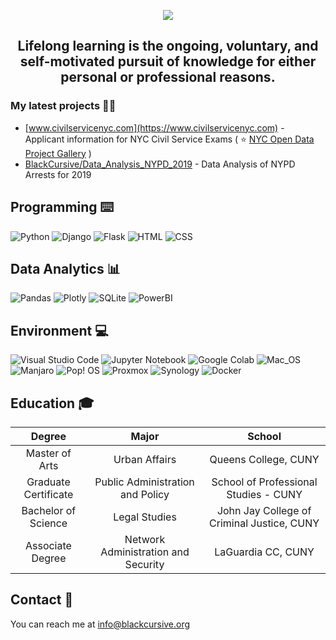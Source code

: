 <p align="center"><img src="https://readme-typing-svg.herokuapp.com?font=Oswald&color=%23000000&size=40&duration=10000&center=true&vCenter=true&lines=B+l+a+c+k_C+u+r+s+i+v+e"></p>
<h2 align="center">Lifelong learning is the ongoing, voluntary, and self-motivated pursuit of knowledge for either personal or professional reasons.</h2>

### My latest projects 👨🏿

- [www.civilservicenyc.com](https://www.civilservicenyc.com) - Applicant information for NYC Civil Service Exams ( ⭐ [NYC Open Data Project Gallery](https://opendata.cityofnewyork.us/projects/) )
- [BlackCursive/Data_Analysis_NYPD_2019](https://github.com/BlackCursive/Data_Analysis_NYPD_2019) - Data Analysis of NYPD Arrests for 2019

## Programming ⌨️
![Python](https://img.shields.io/badge/Python-3776AB?style=for-the-badge&logo=python&logoColor=white)
![Django](https://img.shields.io/badge/-Django-092E20?logo=Django&style=for-the-badge&logoColor=white)
![Flask](https://img.shields.io/badge/-flask-000000?logo=Flask&style=for-the-badge&logoColor=white)
![HTML](https://img.shields.io/badge/HTML-239120?style=for-the-badge&logo=html5&logoColor=white)
![CSS](https://img.shields.io/badge/CSS3-1572B6?style=for-the-badge&logo=css3&logoColor=white)

## Data Analytics 📊
![Pandas](https://img.shields.io/badge/Pandas-2C2D72?style=for-the-badge&logo=pandas&logoColor=white)
![Plotly](https://img.shields.io/badge/Plotly-239120?style=for-the-badge&logo=plotly&logoColor=white)
![SQLite](https://img.shields.io/badge/sqlite-%2307405e.svg?style=for-the-badge&logo=sqlite&logoColor=white)
![PowerBI](https://img.shields.io/badge/PowerBI-F2C811?style=for-the-badge&logo=Power%20BI&logoColor=white)

## Environment 💻
![Visual Studio Code](https://img.shields.io/badge/Visual%20Studio%20Code-0078d7.svg?style=for-the-badge&logo=visual-studio-code&logoColor=white)
![Jupyter Notebook](https://img.shields.io/static/v1?style=for-the-badge&message=Jupyter&color=F37626&logo=Jupyter&logoColor=FFFFFF&label=)
![Google Colab](https://img.shields.io/badge/google_colab-F9AB00?style=for-the-badge&logo=googlecolab&logoColor=white)
![Mac_OS](https://img.shields.io/badge/-Mac_OS-999999?logo=Apple&style=for-the-badge&logoColor=white)<br>
![Manjaro](https://img.shields.io/badge/Manjaro-35BF5C?style=for-the-badge&logo=Manjaro&logoColor=white)
![Pop! OS](https://img.shields.io/badge/Pop!_OS-48B9C7?style=for-the-badge&logo=Pop!_OS&logoColor=white)
![Proxmox](https://img.shields.io/static/v1?style=for-the-badge&message=Proxmox&color=E57000&logo=Proxmox&logoColor=FFFFFF&label=)
![Synology](https://img.shields.io/static/v1?style=for-the-badge&message=Synology&color=222222&logo=Synology&logoColor=B5B5B6&label=)
![Docker](https://img.shields.io/badge/docker-%230db7ed.svg?style=for-the-badge&logo=docker&logoColor=white)

## Education 🎓

| Degree                | Major          | School                          |
| :---------------------: | :--------------: | :------------------------------: |
| Master of Arts        | Urban Affairs    | Queens College, CUNY    |
| Graduate Certificate  | Public Administration and Policy | School of Professional Studies - CUNY        |
| Bachelor of Science   | Legal Studies	   | John Jay College of Criminal Justice, CUNY        |
| Associate Degree      |  Network Administration and Security       | LaGuardia CC, CUNY        |

## Contact 📧

You can reach me at [info@blackcursive.org](info@blackcursive.org)
